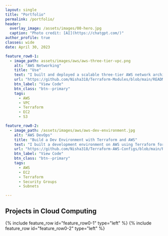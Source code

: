 ```yaml
---
layout: single
title: "Portfolio"
permalink: /portfolio/
header:
  overlay_image: /assets/images/00-hero.jpg
  caption: "Photo credit: [AI](https://chatgpt.com/)"
author_profile: true
classes: wide
date: April 30, 2023

feature_row0-1:
  - image_path: assets/images/aws/aws-three-tier-vpc.png
    alt: "AWS Networking"
    title: "Use"
    text: "I built and deployed a scalable three-tier AWS network architecture using Terraform modules. This project included configuring a VPC with route tables, subnets, and an internet gateway. I automated the provisioning of EC2 instances for application hosting within the tiers and integrated S3 for secure data storage. Additionally, I deployed Application Load Balancers to ensure high availability. This project enhanced my understanding of cloud infrastructure automation and AWS networking best practices."
    url: "https://github.com/Nisha318/Terraform-Modules/blob/main/README.md"
    btn_label: "View Code"
    btn_class: "btn--primary"
    tags:
      - AWS
      - VPC
      - Terraform
      - EC2
      - S3

feature_row0-2:
  - image_path: /assets/images/aws/aws-dev-environment.jpg
    alt: "AWS DevOps"
    title: "Build a Dev Environment with Terraform and AWS"
    text: "I built a development environment on AWS using Terraform for infrastructure as code. The project included configuring a VPC with a public subnet, an internet gateway, and a public route table. I deployed an EC2 instance within the public subnet and configured security groups to manage access. Terraform templates were utilized to automate resource provisioning and setup."
    url: "https://github.com/Nisha318/Terraform-AWS-Configs/blob/main/README.md"
    btn_label: "View Code"
    btn_class: "btn--primary"
    tags:
      - AWS
      - EC2
      - Terraform
      - Security Groups
      - Subnets

---
```


## Projects in Cloud Computing

{% include feature_row id="feature_row0-1" type="left" %}
{% include feature_row id="feature_row0-2" type="left" %}
